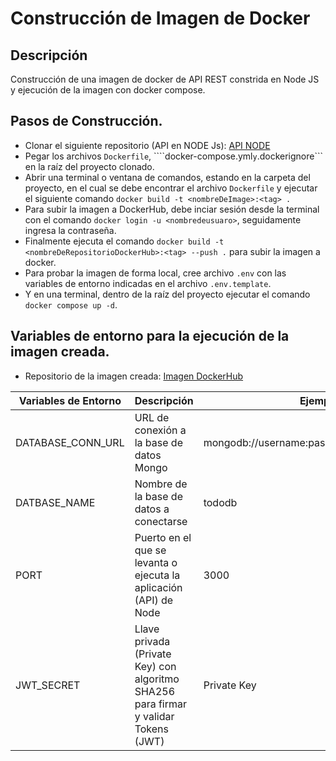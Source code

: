 # Construcción de Imagen de Docker

## Descripción
Construcción de una imagen de docker de API REST constrida en Node JS y ejecución de la imagen con docker compose.

## Pasos de Construcción.

- Clonar el siguiente repositorio (API en NODE Js): [API NODE](https://github.com/GeorffreyArevalo/api-todo-nodejs)
- Pegar los archivos ```Dockerfile```, ````docker-compose.yml``` y ```.dockerignore``` en la raíz del proyecto clonado.
- Abrir una terminal o ventana de comandos, estando en la carpeta del proyecto, en el cual se debe encontrar el archivo ```Dockerfile``` y ejecutar el siguiente comando ```docker build -t <nombreDeImage>:<tag> .```
- Para subir la imagen a DockerHub, debe inciar sesión desde la terminal con el comando ```docker login -u <nombredeusuaro>```, seguidamente ingresa la contraseña.
- Finalmente ejecuta el comando ```docker build -t <nombreDeRepositorioDockerHub>:<tag> --push .``` para subir la imagen a docker.
- Para probar la imagen de forma local, cree archivo ```.env``` con las variables de entorno indicadas en el archivo ```.env.template```.
- Y en una terminal, dentro de la raíz del proyecto ejecutar el comando ```docker compose up -d```.



## Variables de entorno para la ejecución de la imagen creada.
- Repositorio de la imagen creada: [Imagen DockerHub](https://hub.docker.com/r/georffrey/todo-api-nodejs)

| Variables de Entorno | Descripción | Ejemplo |
| --- | --- | --- |
DATABASE_CONN_URL | URL de conexión a la base de datos Mongo | mongodb://username:password@hostdb:27017/
DATBASE_NAME | Nombre de la base de datos a conectarse | tododb
PORT | Puerto en el que se levanta o ejecuta la aplicación (API) de Node | 3000
JWT_SECRET | Llave privada (Private Key) con algoritmo SHA256 para firmar y validar Tokens (JWT) | Private Key



